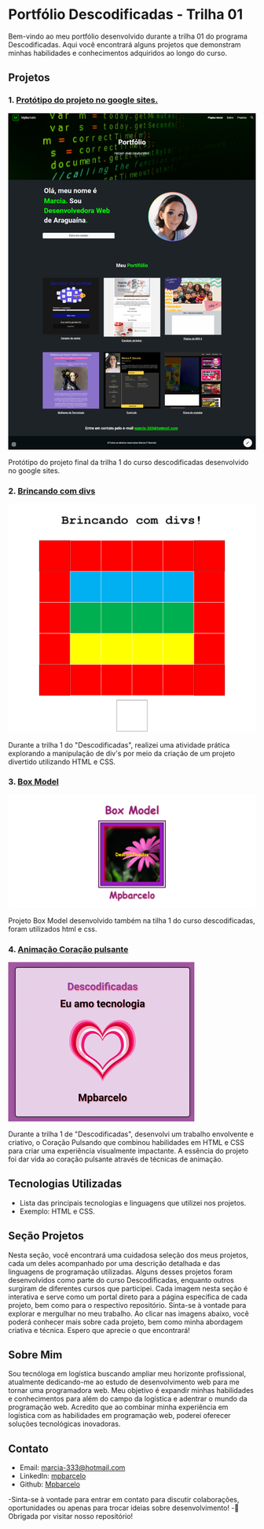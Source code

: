  # Portfólio Descodificadas - Trilha 01

Bem-vindo ao meu portfólio desenvolvido durante a trilha 01 do programa Descodificadas. Aqui você encontrará alguns projetos que demonstram minhas habilidades e conhecimentos adquiridos ao longo do curso.

## Projetos

### 1. [Protótipo do projeto no google sites.](https://sites.google.com/view/mpbarcelo)

![Projeto 1](./img/sites-google.png)

Protótipo do projeto final da trilha 1 do curso descodificadas desenvolvido no google sites.

### 2. [Brincando com divs](https://mpbarcelo.github.io/atividade-com-divs/)

![Projeto 2](./img/divs.png)

Durante a trilha 1 do "Descodificadas", realizei uma atividade prática explorando a manipulação de div's por meio da criação de um projeto divertido utilizando HTML e CSS.


### 3. [Box Model](https://mpbarcelo.github.io/boxmodel-descodificadas/)

![Projeto 3](./img/box.png)

Projeto Box Model desenvolvido também na tilha 1 do curso descodificadas, foram utilizados html e css.

### 4. [Animação Coração pulsante](https://mpbarcelo.github.io/animacoes-descodificadas/)
![Animação Coração pulsante](./img/video-corao-ezgif.com-crop.gif)


Durante a trilha 1 de "Descodificadas", desenvolvi um trabalho envolvente e criativo, o Coração Pulsando que combinou habilidades em HTML e CSS para criar uma experiência visualmente impactante. A essência do projeto foi dar vida ao coração pulsante através de técnicas de animação.

## Tecnologias Utilizadas

- Lista das principais tecnologias e linguagens que utilizei nos projetos.
 - Exemplo: HTML e CSS.

## Seção Projetos

Nesta seção, você encontrará uma cuidadosa seleção dos meus projetos, cada um deles acompanhado por uma descrição detalhada e das linguagens de programação utilizadas. Alguns desses projetos foram desenvolvidos como parte do curso Descodificadas, enquanto outros surgiram de diferentes cursos que participei. Cada imagem nesta seção é interativa e serve como um portal direto para a página específica de cada projeto, bem como para o respectivo repositório. Sinta-se à vontade para explorar e mergulhar no meu trabalho. Ao clicar nas imagens abaixo, você poderá conhecer mais sobre cada projeto, bem como minha abordagem criativa e técnica. Espero que aprecie o que encontrará!

## Sobre Mim

Sou tecnóloga em logística buscando ampliar meu horizonte profissional, atualmente dedicando-me ao estudo de desenvolvimento web para me tornar uma programadora web. Meu objetivo é expandir minhas habilidades e conhecimentos para além do campo da logística e adentrar o mundo da programação web. Acredito que ao combinar minha experiência em logística com as habilidades em programação web, poderei oferecer soluções tecnológicas inovadoras.

## Contato

- Email: marcia-333@hotmail.com
- LinkedIn: [mpbarcelo](https://www.linkedin.com/in/mpbarcelo/)
- Github: [Mpbarcelo](https://github.com/Mpbarcelo)

-Sinta-se à vontade para entrar em contato para discutir colaborações, oportunidades ou apenas para trocar ideias sobre desenvolvimento!
-💜 Obrigada por visitar nosso repositório!
